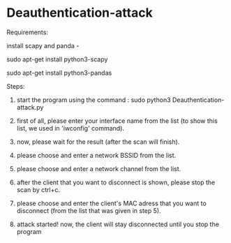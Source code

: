 # Deauthentication-attack

Requirements:

install scapy and panda - 

sudo apt-get install python3-scapy

sudo apt-get install python3-pandas

Steps:

  1.  start the program using the command : sudo python3 Deauthentication-attack.py

  2.  first of all, please enter your interface name from the list (to show this list, we used in 'iwconfig' command).

  3. now, please wait for the result (after the scan will finish).

  4. please choose and enter a network BSSID from the list.

  5. please choose and enter a network channel from the list.

  6. after the client that you want to disconnect is shown, please stop the scan by ctrl+c.

  7. please choose and enter the client's MAC adress that you want to disconnect (from the list that was given in step 5).

  8. attack started! now, the client will stay disconnected until you stop the program 


